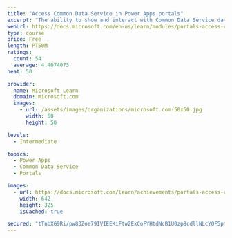 ```yaml
---
title: "Access Common Data Service in Power Apps portals"
excerpt: "The ability to show and interact with Common Data Service data on a website is a core benefit of implementing a Microsoft Power Apps portal. This module focuses on the several techniques and methods to display and interact with Common Data Service data in Power Apps portals."
webUrl: https://docs.microsoft.com/en-us/learn/modules/portals-access-common-data-service/
type: course
price: Free
length: PT50M
ratings:
  count: 54
  average: 4.4074073
heat: 50

provider:
  name: Microsoft Learn
  domain: microsoft.com
  images:
    - url: /assets/images/organizations/microsoft.com-50x50.jpg
      width: 50
      height: 50

levels:
  - Intermediate

topics:
  - Power Apps
  - Common Data Service
  - Portals

images:
  - url: https://docs.microsoft.com/learn/achievements/portals-access-common-data-service-social.png
    width: 642
    height: 325
    isCached: true

secured: "tTnbXG9Ri/pw83Zoe79IVIEEKiFtw2ExCoFYHtdNcB1U0zp8cdllNLcYQF5ptBI65WJhSLl5dsnWzY/AdmGy0gKQI/jcnvcIc6OcQmoqji97zzDLAGjV71TG/CzdtWRRmJLx4/Jj49jQdypQ3JFcd3KBpz6Vs4OjYu5mwAbEfTAEdaUooT8U8rurE4rnyjMFcft4KkneccAo61MVYdh5UchcMCuWneJofLMahklHBX6Qu44X75srDP4usXc1RplV8FbbWlegHE5cZxCe0RiN8HneV0lQ1imMbFkHPMHIeXdmev553MMhEnTo56pAOv1re1TEMgT0jb/s7sGuoPu4J5otj1I6Qka7zbZmltrPBsmNBDjbs/IYN5yWWcAtD7BVFOcnk2h3HUxfxEFZtCH3uY8nr4gRRoekMuNC++iCQMs=;DvYAuHnWtHM6r+3Or7EYIg=="
---
```


